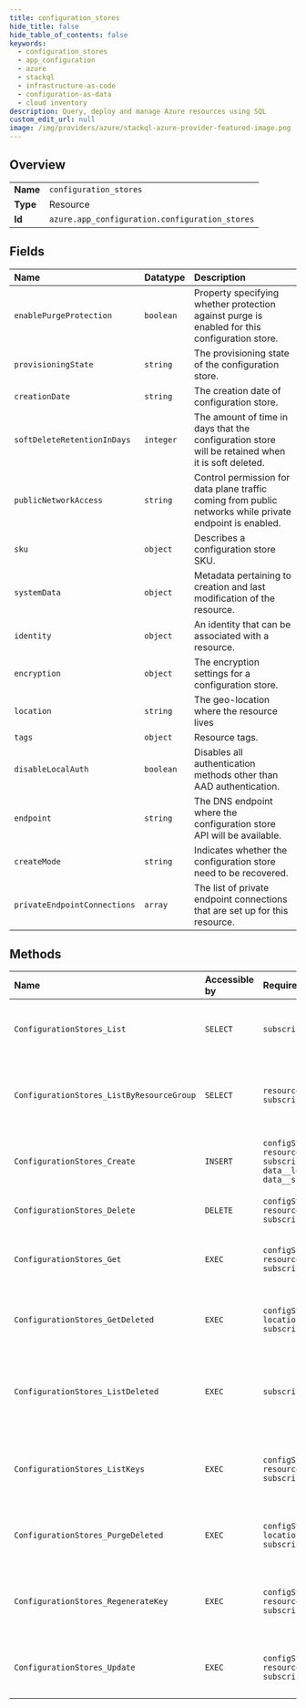 ```yaml
---
title: configuration_stores
hide_title: false
hide_table_of_contents: false
keywords:
  - configuration_stores
  - app_configuration
  - azure    
  - stackql
  - infrastructure-as-code
  - configuration-as-data
  - cloud inventory
description: Query, deploy and manage Azure resources using SQL
custom_edit_url: null
image: /img/providers/azure/stackql-azure-provider-featured-image.png
---
```

  
    

## Overview
<table><tbody>
<tr><td><b>Name</b></td><td><code>configuration_stores</code></td></tr>
<tr><td><b>Type</b></td><td>Resource</td></tr>
<tr><td><b>Id</b></td><td><code>azure.app_configuration.configuration_stores</code></td></tr>
</tbody></table>

## Fields
| Name | Datatype | Description |
|:-----|:---------|:------------|
| `enablePurgeProtection` | `boolean` | Property specifying whether protection against purge is enabled for this configuration store. |
| `provisioningState` | `string` | The provisioning state of the configuration store. |
| `creationDate` | `string` | The creation date of configuration store. |
| `softDeleteRetentionInDays` | `integer` | The amount of time in days that the configuration store will be retained when it is soft deleted. |
| `publicNetworkAccess` | `string` | Control permission for data plane traffic coming from public networks while private endpoint is enabled. |
| `sku` | `object` | Describes a configuration store SKU. |
| `systemData` | `object` | Metadata pertaining to creation and last modification of the resource. |
| `identity` | `object` | An identity that can be associated with a resource. |
| `encryption` | `object` | The encryption settings for a configuration store. |
| `location` | `string` | The geo-location where the resource lives |
| `tags` | `object` | Resource tags. |
| `disableLocalAuth` | `boolean` | Disables all authentication methods other than AAD authentication. |
| `endpoint` | `string` | The DNS endpoint where the configuration store API will be available. |
| `createMode` | `string` | Indicates whether the configuration store need to be recovered. |
| `privateEndpointConnections` | `array` | The list of private endpoint connections that are set up for this resource. |
## Methods
| Name | Accessible by | Required Params | Description |
|:-----|:--------------|:----------------|:------------|
| `ConfigurationStores_List` | `SELECT` | `subscriptionId` | Lists the configuration stores for a given subscription. |
| `ConfigurationStores_ListByResourceGroup` | `SELECT` | `resourceGroupName, subscriptionId` | Lists the configuration stores for a given resource group. |
| `ConfigurationStores_Create` | `INSERT` | `configStoreName, resourceGroupName, subscriptionId, data__location, data__sku` | Creates a configuration store with the specified parameters. |
| `ConfigurationStores_Delete` | `DELETE` | `configStoreName, resourceGroupName, subscriptionId` | Deletes a configuration store. |
| `ConfigurationStores_Get` | `EXEC` | `configStoreName, resourceGroupName, subscriptionId` | Gets the properties of the specified configuration store. |
| `ConfigurationStores_GetDeleted` | `EXEC` | `configStoreName, location, subscriptionId` | Gets a deleted Azure app configuration store. |
| `ConfigurationStores_ListDeleted` | `EXEC` | `subscriptionId` | Gets information about the deleted configuration stores in a subscription. |
| `ConfigurationStores_ListKeys` | `EXEC` | `configStoreName, resourceGroupName, subscriptionId` | Lists the access key for the specified configuration store. |
| `ConfigurationStores_PurgeDeleted` | `EXEC` | `configStoreName, location, subscriptionId` | Permanently deletes the specified configuration store. |
| `ConfigurationStores_RegenerateKey` | `EXEC` | `configStoreName, resourceGroupName, subscriptionId` | Regenerates an access key for the specified configuration store. |
| `ConfigurationStores_Update` | `EXEC` | `configStoreName, resourceGroupName, subscriptionId` | Updates a configuration store with the specified parameters. |
